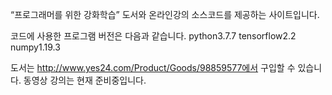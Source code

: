  “프로그래머를 위한 강화학습” 도서와 온라인강의 소스코드를 제공하는 사이트입니다.
 
 코드에 사용한 프로그램 버전은 다음과 같습니다.
 python3.7.7
 tensorflow2.2
 numpy1.19.3
 
 도서는 http://www.yes24.com/Product/Goods/98859577에서 구입할 수 있습니다.
 동영상 강의는 현재 준비중입니다.  
